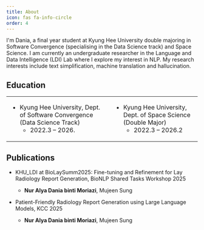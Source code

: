```yaml
---
title: About
icon: fas fa-info-circle
order: 4
---
```


I'm Dania, a final year student at Kyung Hee University double majoring in Software Convergence (specialising in the Data Science track) and Space Science. I am currently an undergraduate researcher in the Language and Data Intelligence (LDI) Lab where I explore my interest in NLP. My research interests include text simplification, machine translation and hallucination.

## Education

<div>
<table>
<td>

- Kyung Hee University, Dept. of Software Convergence (Data Science Track)
    - 2022.3 – 2026.
</td>
<td>

- Kyung Hee University, Dept. of Space Science (Double Major)
    - 2022.3 – 2026.2
</td>
</table>
</div>

## Publications

- KHU_LDI at BioLaySumm2025: Fine-tuning and Refinement for Lay Radiology Report Generation, BioNLP Shared Tasks Workshop 2025
    - **Nur Alya Dania binti Moriazi**, Mujeen Sung

- Patient-Friendly Radiology Report Generation using Large Language Models, KCC 2025
    - **Nur Alya Dania binti Moriazi**, Mujeen Sung